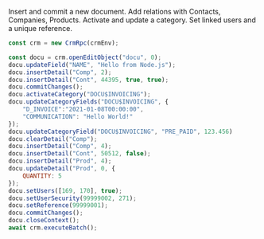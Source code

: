 Insert and commit a new document. Add relations with Contacts, Companies, Products. Activate and update a category. Set linked users and a unique reference.

```javascript
const crm = new CrmRpc(crmEnv);

const docu = crm.openEditObject("docu", 0);
docu.updateField("NAME", "Hello from Node.js");
docu.insertDetail("Comp", 2);
docu.insertDetail("Cont", 44395, true, true);
docu.commitChanges();
docu.activateCategory("DOCU$INVOICING");
docu.updateCategoryFields("DOCU$INVOICING", {
	"D_INVOICE":"2021-01-08T00:00:00",
	"COMMUNICATION": "Hello World!"
});
docu.updateCategoryField("DOCU$INVOICING", "PRE_PAID", 123.456)
docu.clearDetail("Comp");
docu.insertDetail("Comp", 4);
docu.insertDetail("Cont", 50512, false);
docu.insertDetail("Prod", 4);
docu.updateDetail("Prod", 0, {
	QUANTITY: 5
});
docu.setUsers([169, 170], true);
docu.setUserSecurity(99999002, 271);
docu.setReference(99999001);
docu.commitChanges();
docu.closeContext();
await crm.executeBatch();
```